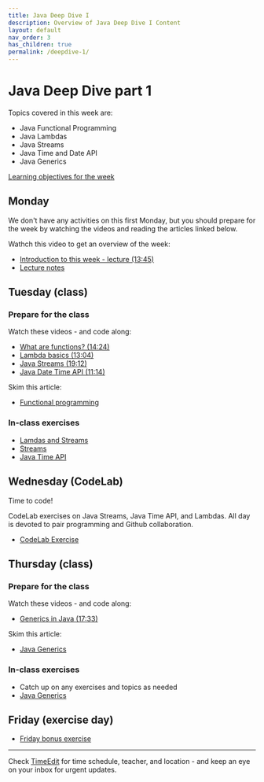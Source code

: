 ```yaml
---
title: Java Deep Dive I
description: Overview of Java Deep Dive I Content
layout: default
nav_order: 3
has_children: true
permalink: /deepdive-1/
---
```


# Java Deep Dive part 1

Topics covered in this week are:

- Java Functional Programming
- Java Lambdas
- Java Streams
- Java Time and Date API
- Java Generics

[Learning objectives for the week](./learningobjectives.md)

## Monday

We don't have any activities on this first Monday, but you should prepare for the week by watching the videos and reading the articles linked below.

Wathch this video to get an overview of the week:

- [Introduction to this week - lecture (13:45)](https://cphbusiness.cloud.panopto.eu/Panopto/Pages/Viewer.aspx?id=84e5dd66-2ce6-47f6-8fa4-b27200e264ba)
- [Lecture notes](./images/javadeepdive_1.png)

## Tuesday (class)

### Prepare for the class

Watch these videos - and code along:

- [What are functions? (14:24)](https://cphbusiness.cloud.panopto.eu/Panopto/Pages/Viewer.aspx?id=fb74ddae-2405-40ce-b342-b27200e25c54)
- [Lambda basics (13:04)](https://www.youtube.com/watch?t=1&v=tj5sLSFjVj4&ab_channel=CodingwithJohn)
- [Java Streams (19:12)](https://www.youtube.com/watch?t=1&v=Q93JsQ8vcwY&ab_channel=Amigoscode)
- [Java Date Time API (11:14)](https://www.youtube.com/watch?v=0XgdX5hDL4U)

Skim this article:

- [Functional programming](../toolbox/java/deepdive/functional_programming.md)

### In-class exercises

- [Lamdas and Streams](./exercises/day-1-lambdas.md)
- [Streams](./exercises/day-1-streams.md)
- [Java Time API](./exercises/day-1-datetimeapi.md)

## Wednesday (CodeLab)

Time to code!

CodeLab exercises on Java Streams, Java Time API, and Lambdas. All day is devoted to pair programming and Github collaboration.

- [CodeLab Exercise](./exercises/codelab.md)

## Thursday (class)

### Prepare for the class

Watch these videos - and code along:

- [Generics in Java (17:33)](https://www.youtube.com/watch?t=1&v=K1iu1kXkVoA&ab_channel=CodingwithJohn)

Skim this article:

- [Java Generics](../toolbox/java/deepdive/generics.md)

### In-class exercises

- Catch up on any exercises and topics as needed
- [Java Generics](./exercises/day-2.md)

## Friday (exercise day)

- [Friday bonus exercise](./exercises/friday.md)

<hr>

Check [TimeEdit](https://skema.cphbusiness.dk/) for time schedule, teacher, and location - and keep an eye on your inbox for urgent updates.
